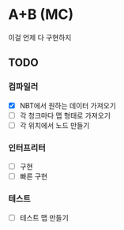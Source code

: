 # A+B (MC)

이걸 언제 다 구현하지

## TODO

### 컴파일러

- [x] NBT에서 원하는 데이터 가져오기
- [ ] 각 청크마다 맵 형태로 가져오기
- [ ] 각 위치에서 노드 만들기

### 인터프리터

- [ ] 구현
- [ ] 빠른 구현

### 테스트

- [ ] 테스트 맵 만들기
